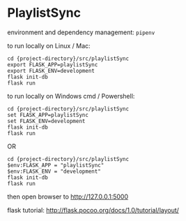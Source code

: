 # PlaylistSync

environment and dependency management:
`pipenv`

to run locally on Linux / Mac:
```
cd {project-directory}/src/playlistSync
export FLASK_APP=playlistSync
export FLASK_ENV=development
flask init-db
flask run
```



to run locally on Windows cmd / Powershell:
```
cd {project-directory}/src/playlistSync
set FLASK_APP=playlistSync
set FLASK_ENV=development
flask init-db
flask run
```

OR
```
cd {project-directory}/src/playlistSync
$env:FLASK_APP = "playlistSync"
$env:FLASK_ENV = "development"
flask init-db
flask run
```

then open browser to http://127.0.0.1:5000



flask tutorial:
http://flask.pocoo.org/docs/1.0/tutorial/layout/

